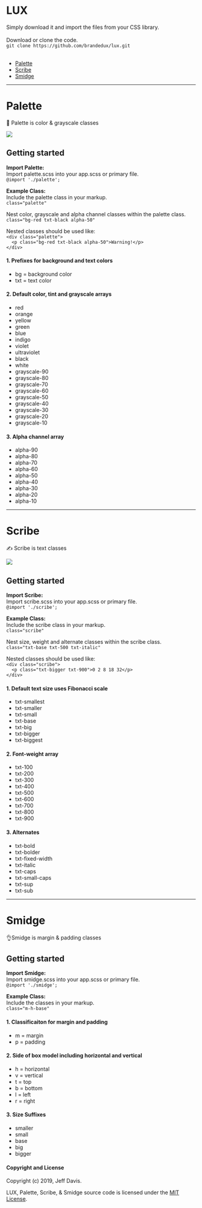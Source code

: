 # LUX
Simply download it and import the files from your CSS library.<br />
<br />
Download or clone the code.<br /> 
```git clone https://github.com/brandedux/lux.git```<br />
<br />
+ [Palette](https://brandedux.github.io/palette)<br />
+ [Scribe](https://brandedux.github.io/scribe)<br />
+ [Smidge](https://brandedux.github.io/smidge)<br />

<hr />

# Palette
🎨 Palette is color & grayscale classes

<img src="palette-example.png" />

## Getting started

**Import Palette:**<br /> 
Import palette.scss into your app.scss or primary file.<br /> 
```@import './palette';```

**Example Class:**<br />
Include the palette class in your markup.<br />
```class="palette"```

Nest color, grayscale and alpha channel classes within the palette class.<br /> 
```class="bg-red txt-black alpha-50"```

Nested classes should be used like:<br />
```<div class="palette">```<br />
```  <p class="bg-red txt-black alpha-50">Warning!</p>```<br />
```</div>```<br />

#### 1. Prefixes for background and text colors
* bg = background color
* txt = text color

#### 2. Default color, tint and grayscale arrays
* red
* orange
* yellow
* green
* blue
* indigo
* violet
* ultraviolet
* black
* white
* grayscale-90
* grayscale-80
* grayscale-70
* grayscale-60
* grayscale-50
* grayscale-40
* grayscale-30
* grayscale-20
* grayscale-10 

#### 3. Alpha channel array
* alpha-90
* alpha-80
* alpha-70
* alpha-60
* alpha-50
* alpha-40
* alpha-30
* alpha-20
* alpha-10

<hr />

# Scribe
✍️ Scribe is text classes

<img src="scribe-example.png" />

## Getting started

**Import Scribe:**<br /> 
Import scribe.scss into your app.scss or primary file.<br /> 
```@import './scribe';```

**Example Class:**<br />
Include the scribe class in your markup.<br />
```class="scribe"```

Nest size, weight and alternate classes within the scribe class.<br /> 
```class="txt-base txt-500 txt-italic"```

Nested classes should be used like:<br />
```<div class="scribe">```<br />
```  <p class="txt-bigger txt-900">0 2 8 18 32</p>```<br />
```</div>```<br />

#### 1. Default text size uses Fibonacci scale
* txt-smallest
* txt-smaller
* txt-small
* txt-base
* txt-big
* txt-bigger
* txt-biggest

#### 2. Font-weight array
* txt-100
* txt-200
* txt-300
* txt-400
* txt-500
* txt-600
* txt-700
* txt-800
* txt-900

#### 3. Alternates
* txt-bold
* txt-bolder
* txt-fixed-width
* txt-italic
* txt-caps
* txt-small-caps
* txt-sup
* txt-sub

<hr />

# Smidge
👌Smidge is margin & padding classes

## Getting started

**Import Smidge:**<br /> 
Import smidge.scss into your app.scss or primary file.<br /> 
```@import './smidge';```

**Example Class:**<br /> 
Include the classes in your markup.<br /> 
```class="m-h-base"```

#### 1. Classificaiton for margin and padding
* m = margin
* p = padding

#### 2. Side of box model including horizontal and vertical 
* h = horizontal
* v = vertical
* t = top
* b = bottom
* l = left
* r = right

#### 3. Size Suffixes
* smaller
* small
* base
* big
* bigger

#### Copyright and License
Copyright (c) 2019, Jeff Davis.

LUX, Palette, Scribe, & Smidge source code is licensed under the [MIT License](LICENSE).
